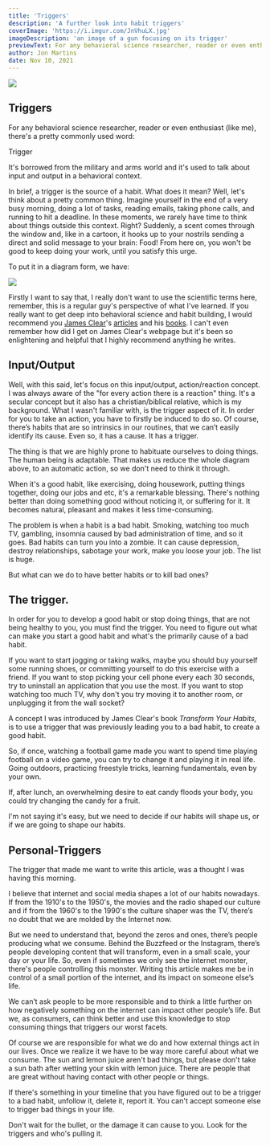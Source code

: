 ```yaml
---
title: 'Triggers'
description: 'A further look into habit triggers'
coverImage: 'https://i.imgur.com/JnVhuLX.jpg'
imageDescription: 'an image of a gun focusing on its trigger'
previewText: For any behavioral science researcher, reader or even enthusiast (like me), there's a pretty commonly used word Trigger It's borrowed from the military and arms world and it's used to talk about input and output in a behavioral context.
author: Jon Martins
date: Nov 10, 2021
---
```


![](https://i.imgur.com/JnVhuLX.jpg)

## Triggers


For any behavioral science researcher, reader or even enthusiast (like me), there's a pretty commonly used word:

Trigger

It's borrowed from the military and arms world and it's used to talk about input and output in a behavioral context.

In brief, a trigger is the source of a habit. What does it mean? Well, let's think about a pretty common thing. Imagine yourself in the end of a very busy morning, doing a lot of tasks, reading emails, taking phone calls, and running to hit a deadline. In these moments, we rarely have time to think about things outside this context. Right? Suddenly, a scent comes through the window and, like in a cartoon, it hooks up to your nostrils sending a direct and solid message to your brain: Food! From here on, you won't be good to keep doing your work, until you satisfy this urge.

To put it in a diagram form, we have:

![](https://miro.medium.com/max/926/1*qhY9A48vMOTNCEQZwmPF3w.png)

Firstly I want to say that, I really don't want to use the scientific terms here, remember, this is a regular guy's perspective of what I've learned. If you really want to get deep into behavioral science and habit building, I would recommend you [James Clear](http://jamesclear.com/)'s [articles](http://jamesclear.com/blog) and his [books](http://jamesclear.com/books). I can't even remember how did I get on James Clear's webpage but it's been so enlightening and helpful that I highly recommend anything he writes.

Input/Output
------------

Well, with this said, let's focus on this input/output, action/reaction concept. I was always aware of the "for every action there is a reaction" thing. It's a secular concept but it also has a christian/biblical relative, which is my background. What I wasn't familiar with, is the trigger aspect of it. In order for you to take an action, you have to firstly be induced to do so. Of course, there’s habits that are so intrinsics in our routines, that we can’t easily identify its cause. Even so, it has a cause. It has a trigger.

The thing is that we are highly prone to habituate ourselves to doing things. The human being is adaptable. That makes us reduce the whole diagram above, to an automatic action, so we don't need to think it through.

When it's a good habit, like exercising, doing housework, putting things together, doing our jobs and etc, it's a remarkable blessing. There's nothing better than doing something good without noticing it, or suffering for it. It becomes natural, pleasant and makes it less time-consuming.

The problem is when a habit is a bad habit. Smoking, watching too much TV, gambling, insomnia caused by bad administration of time, and so it goes. Bad habits can turn you into a zombie. It can cause depression, destroy relationships, sabotage your work, make you loose your job. The list is huge.

But what can we do to have better habits or to kill bad ones?

The trigger.
------------

In order for you to develop a good habit or stop doing things, that are not being healthy to you, you must find the trigger. You need to figure out what can make you start a good habit and what's the primarily cause of a bad habit.

If you want to start jogging or taking walks, maybe you should buy yourself some running shoes, or committing yourself to do this exercise with a friend. If you want to stop picking your cell phone every each 30 seconds, try to uninstall an application that you use the most. If you want to stop watching too much TV, why don't you try moving it to another room, or unplugging it from the wall socket?

A concept I was introduced by James Clear's book _Transform Your Habits,_ is to use a trigger that was previously leading you to a bad habit, to create a good habit.

So, if once, watching a football game made you want to spend time playing football on a video game, you can try to change it and playing it in real life. Going outdoors, practicing freestyle tricks, learning fundamentals, even by your own.

If, after lunch, an overwhelming desire to eat candy floods your body, you could try changing the candy for a fruit.

I'm not saying it's easy, but we need to decide if our habits will shape us, or if we are going to shape our habits.

Personal-Triggers
-----------------

The trigger that made me want to write this article, was a thought I was having this morning.

I believe that internet and social media shapes a lot of our habits nowadays. If from the 1910's to the 1950's, the movies and the radio shaped our culture and if from the 1960's to the 1990's the culture shaper was the TV, there’s no doubt that we are molded by the Internet now.

But we need to understand that, beyond the zeros and ones, there’s people producing what we consume. Behind the Buzzfeed or the Instagram, there’s people developing content that will transform, even in a small scale, your day or your life. So, even if sometimes we only see the internet monster, there's people controlling this monster. Writing this article makes me be in control of a small portion of the internet, and its impact on someone else’s life.

We can’t ask people to be more responsible and to think a little further on how negatively something on the internet can impact other people’s life. But we, as consumers, can think better and use this knowledge to stop consuming things that triggers our worst facets.

Of course we are responsible for what we do and how external things act in our lives. Once we realize it we have to be way more careful about what we consume. The sun and lemon juice aren't bad things, but please don't take a sun bath after wetting your skin with lemon juice. There are people that are great without having contact with other people or things.

If there's something in your timeline that you have figured out to be a trigger to a bad habit, unfollow it, delete it, report it. You can't accept someone else to trigger bad things in your life.

Don't wait for the bullet, or the damage it can cause to you. Look for the triggers and who's pulling it.
